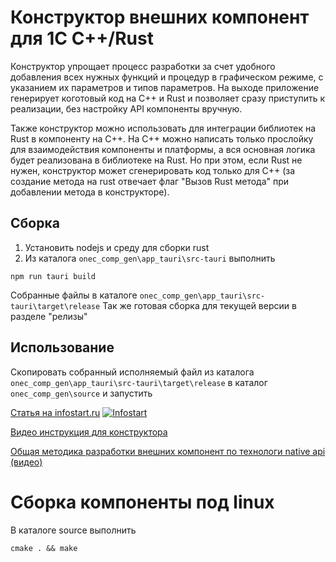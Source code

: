 # Конструктор внешних компонент для 1С C++/Rust

Конструктор упрощает процесс разработки за счет удобного добавления всех нужных функций и процедур в графическом режиме, с указанием их параметров и типов параметров. На выходе приложение генерирует коготовый код на С++ и Rust и позволяет сразу приступить к реализации, без настройку API компоненты вручную.

Также конструктор можно использовать для интеграции библиотек на Rust в компоненту на С++. На С++ можно написать только прослойку  для взаимодействия компоненты и платформы, а вся основная логика будет реализована в библиотеке на Rust. Но при этом, если Rust не нужен, конструктор может сгенерировать код только для С++ (за создание метода на rust отвечает флаг "Вызов Rust метода" при добавлении метода в конструкторе). 

## Сборка
1. Установить nodejs и среду для сборки rust
2. Из каталога `onec_comp_gen\app_tauri\src-tauri` выполнить
```
npm run tauri build
```
Собранные файлы в каталоге `onec_comp_gen\app_tauri\src-tauri\target\release` 
Так же готовая сборка для текущей версии в разделе "релизы"
## Использование
Скопировать собранный исполняемый файл из каталога `onec_comp_gen\app_tauri\src-tauri\target\release` в каталог `onec_comp_gen\source` и запустить

[Статья на infostart.ru](https://infostart.ru/1c/2252892/) [![Infostart](https://infostart.ru/bitrix/templates/sandbox_empty/assets/tpl/abo/img/logo.svg)](https://infostart.ru/1c/2252892/ "Статья на infostart.ru")

[Видео инструкция для конструктора](https://t.me/FastAbout1s/69)

[Общая методика разработки внешних компонент по технологи native api (видео)](https://t.me/FastAbout1s/51)

# Сборка компоненты под linux 
В каталоге source выполнить
```
cmake . && make
```

